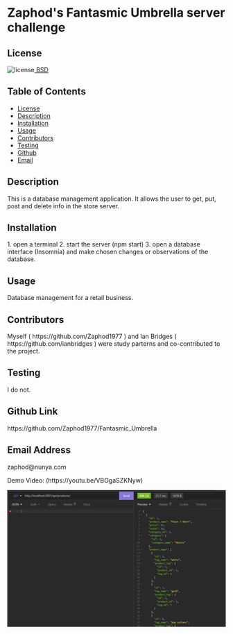 ##  <h1>Zaphod's Fantasmic Umbrella server challenge</h1><h2> License </h2>
![license](https://img.shields.io/badge/License-BSD_3--Clause-blue.svg)[  BSD](https://opensource.org/licenses/BSD-3-Clause)<h2> Table of Contents </h2> 
- [License](#license) 
- [Description](#description) 
- [Installation](#installation) 
- [Usage](#usage) 
- [Contributors](#contributors) 
- [Testing](#testing) 
- [Github](#github) 
- [Email](#email) 
<h2>Description</h2> <p>This is a database management application. It allows the user to get, put, post and delete info in the store server.</p><h2>Installation</h2> <p>1. open a terminal 2. start the server (npm start) 3. open a database interface (Insomnia) and make chosen changes or observations of the database.</p><h2>Usage</h2> <p>Database management for a retail business.</p>
<h2>Contributors</h2> <p>Myself ( https://github.com/Zaphod1977 ) and Ian Bridges ( https://github.com/ianbridges ) were study parterns and co-contributed to the project.</p><h2>Testing</h2> <p>I do not.</p><h2>Github Link</h2> <p>https://github.com/Zaphod1977/Fantasmic_Umbrella</p><h2>Email Address</h2><p>zaphod@nunya.com<p>Demo Video: (https://youtu.be/VBOgaSZKNyw)</p><p> <img src="https://raw.githubusercontent.com/Zaphod1977/Fantasmic_Umbrella/main/assets/page%20snippet.png" width="800" /> </p>